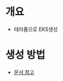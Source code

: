 # 개요
* 테라폼으로 EKS생성

# 생성 방법
* [문서 참고](https://github.com/choisungwook/terraform_practice/blob/main/eks/Readme.md)
